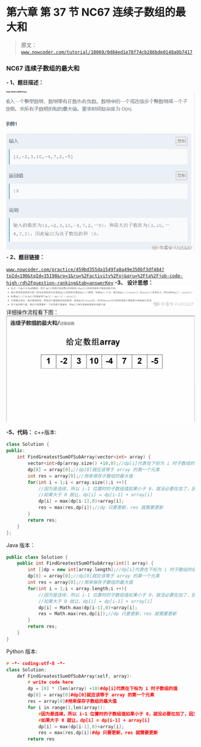 # 第六章 第 37 节 NC67 连续子数组的最大和

> 原文：[`www.nowcoder.com/tutorial/10069/0d84ed1e78f74cb286bde0148a8b7417`](https://www.nowcoder.com/tutorial/10069/0d84ed1e78f74cb286bde0148a8b7417)

### NC67 连续子数组的最大和

**- 1、题目描述：**

![图片说明](img/3bfa85cf5bada820f0a3f47b6df71271.png "图片标题")
**- 2、题目链接：**

[`www.nowcoder.com/practice/459bd355da1549fa8a49e350bf3df484?tpId=190&tqId=35198&rp=1&ru=%2Factivity%2Foj&qru=%2Fta%2Fjob-code-high-rd%2Fquestion-ranking&tab=answerKey`](https://www.nowcoder.com/practice/459bd355da1549fa8a49e350bf3df484?tpId=190&tqId=35198&rp=1&ru=%2Factivity%2Foj&qru=%2Fta%2Fjob-code-high-rd%2Fquestion-ranking&tab=answerKey)
**-3、 设计思想：**
![图片说明](img/afd7c52db0cad8ed432573e8bc11a0b4.png "图片标题")
详细操作流程看下图：
![图片说明](img/7a57e9ba1e7b9ee18c2b80284c717bfa.png "图片标题")

**-5、代码：**
c++版本:

```cpp
class Solution {
public:
    int FindGreatestSumOfSubArray(vector<int> array) {
        vector<int>dp(array.size() +10,0);//dp[i]代表在下标为 i 时子数组的值
        dp[0] = array[0];//dp[0]就应该等于 array 的第一个元素
        int res = array[0];//用来保存子数组的最大值
        for(int i = 1;i < array.size();i ++){
            //因为是连续，所以 i-1 位置时的子数组值如果小于 0，就没必要在加了，因为越加越小
            //如果大于 0 就让，dp[i] = dp[i-1] + array[i]
            dp[i] = max(dp[i-1],0)+array[i];
            res = max(res,dp[i]);//dp 只要更新，res 就需要更新
        }
        return res;
    }
};

```

Java 版本：

```cpp
public class Solution {
    public int FindGreatestSumOfSubArray(int[] array) {
        int []dp = new int[array.length];//dp[i]代表在下标为 i 时子数组的值
        dp[0] = array[0];//dp[0]就应该等于 array 的第一个元素
        int res = array[0];//用来保存子数组的最大值
        for(int i = 1;i < array.length;i ++){
            //因为是连续，所以 i-1 位置时的子数组值如果小于 0，就没必要在加了，因为越加越小
            //如果大于 0 就让，dp[i] = dp[i-1] + array[i]
            dp[i] = Math.max(dp[i-1],0)+array[i];
            res = Math.max(res,dp[i]);//dp 只要更新，res 就需要更新
        }
        return res;
    }
}

```

Python 版本:

```cpp
# -*- coding:utf-8 -*-
class Solution:
    def FindGreatestSumOfSubArray(self, array):
        # write code here
        dp = [0] * (len(array) +10)#dp[i]代表在下标为 i 时子数组的值
        dp[0] = array[0]#dp[0]就应该等于 array 的第一个元素
        res = array[0]#用来保存子数组的最大值
        for i in range(1,len(array)):
            #因为是连续，所以 i-1 位置时的子数组值如果小于 0，就没必要在加了，因为越加越小
            #如果大于 0 就让，dp[i] = dp[i-1] + array[i]
            dp[i] = max(dp[i-1],0)+array[i];
            res = max(res,dp[i])#dp 只要更新，res 就需要更新
        return res

```